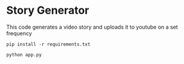 # Story Generator

This code generates a video story and uploads it to youtube on a set frequency

`pip install -r requirements.txt`

`python app.py`